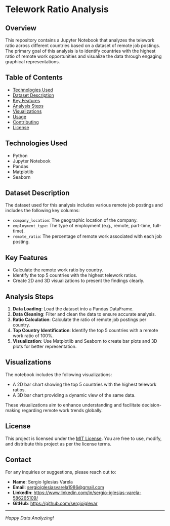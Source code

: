 # Telework Ratio Analysis

## Overview

This repository contains a Jupyter Notebook that analyzes the telework ratio across different countries based on a dataset of remote job postings. The primary goal of this analysis is to identify countries with the highest ratio of remote work opportunities and visualize the data through engaging graphical representations.

## Table of Contents

- [Technologies Used](#technologies-used)
- [Dataset Description](#dataset-description)
- [Key Features](#key-features)
- [Analysis Steps](#analysis-steps)
- [Visualizations](#visualizations)
- [Usage](#usage)
- [Contributing](#contributing)
- [License](#license)

## Technologies Used

- Python
- Jupyter Notebook
- Pandas
- Matplotlib
- Seaborn

## Dataset Description

The dataset used for this analysis includes various remote job postings and includes the following key columns:

- `company_location`: The geographic location of the company.
- `employment_type`: The type of employment (e.g., remote, part-time, full-time).
- `remote_ratio`: The percentage of remote work associated with each job posting.

## Key Features

- Calculate the remote work ratio by country.
- Identify the top 5 countries with the highest telework ratios.
- Create 2D and 3D visualizations to present the findings clearly.

## Analysis Steps

1. **Data Loading**: Load the dataset into a Pandas DataFrame.
2. **Data Cleaning**: Filter and clean the data to ensure accurate analysis.
3. **Ratio Calculation**: Calculate the ratio of remote job postings per country.
4. **Top Country Identification**: Identify the top 5 countries with a remote work ratio of 100%.
5. **Visualization**: Use Matplotlib and Seaborn to create bar plots and 3D plots for better representation.

## Visualizations

The notebook includes the following visualizations:

- A 2D bar chart showing the top 5 countries with the highest telework ratios.
- A 3D bar chart providing a dynamic view of the same data.

These visualizations aim to enhance understanding and facilitate decision-making regarding remote work trends globally.

## License

This project is licensed under the [MIT License](LICENSE). You are free to use, modify, and distribute this project as per the license terms.

## Contact

For any inquiries or suggestions, please reach out to:

- **Name**: Sergio Iglesias Varela
- **Email**: sergioiglesiasvarela1986@gmail.com
- **LinkedIn**: https://www.linkedin.com/in/sergio-iglesias-varela-586265109/
- **GitHub**: https://github.com/sergioiglevar

---

*Happy Data Analyzing!*